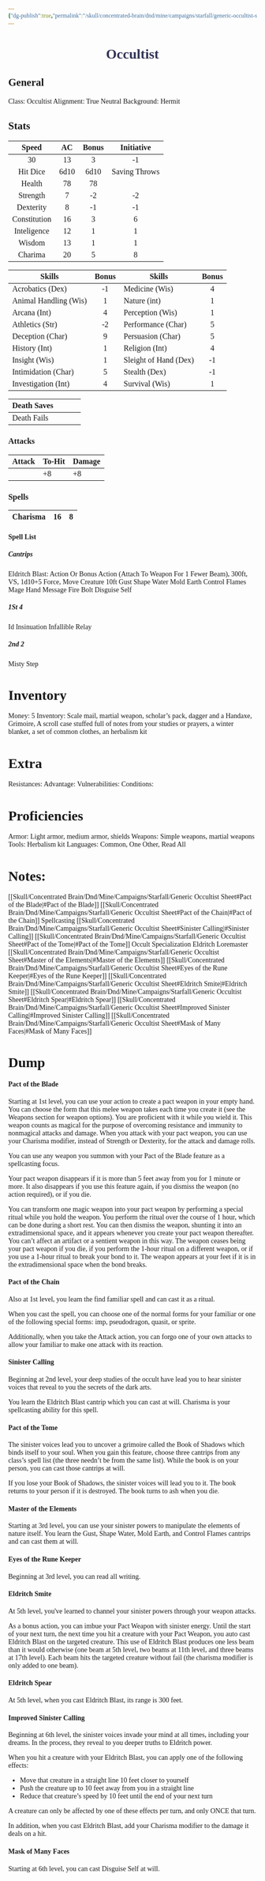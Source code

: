 ```yaml
---
{"dg-publish":true,"permalink":"/skull/concentrated-brain/dnd/mine/campaigns/starfall/generic-occultist-sheet/","tags":["Tagless"],"noteIcon":""}
---
```


<style id="Force_Custom_Fonts" type="text/css">@font-face{font-style:normal;font-family:"Merriweather";src:local("Merriweather")}@font-face{font-style:bolder;font-family:"Merriweather";src:local("Merriweather")}@font-face{font-style:normal;font-family:"Merriweather";src:local("Merriweather");unicode-range:U+0-FF,U+2E80-9FFF,U+F900-FAFF,U+FE30-FE4F,U+20000-2FA1F}@font-face{font-style:bolder;font-family:"Merriweather";src:local("Merriweather");unicode-range:U+0-FF,U+2E80-9FFF,U+F900-FAFF,U+FE30-FE4F,U+20000-2FA1F}@font-face{font-style:normal;font-family:"Merriweather";src:local("Merriweather");unicode-range:U+0-FF}@font-face{font-style:bolder;font-family:"Merriweather";src:local("Merriweather");unicode-range:U+0-FF}:not(pre):not(code):not(textarea):not(tt):not(kbd):not(samp):not(var){font-family:"Merriweather"!important}pre,code,textarea,tt,kbd,samp,var{font-family:monospace!important}pre *,code *,textarea *,tt *,kbd *,samp *,var *{font-family:monospace!important}</style>


# <center><span style="color:#323456">Occultist</span></center>




## General
 Class: Occultist
 Alignment: True Neutral 
 Background: Hermit


## Stats

|    Speed     | AC  | Bonus |  Initiative   |
| :----------: | :-: | :---: | :-----------: |
|      30      |   13  |  3    |   -1            |
|   Hit Dice   |  6d10   | 6d10      | Saving Throws |
|    Health    |  78   |  78     |               |
|   Strength   |  7   |    -2   |        -2       |
|  Dexterity   |  8   |    -1   |         -1      |
| Constitution |   16  |   3    |     6          |
| Inteligence  |   12  |  1     |      1         |
|    Wisdom    |   13  |   1    |       1        |
|   Charima    | 20    |  5     |      8         |

| Skills                | Bonus | Skills                | Bonus |
| --------------------- | :---: | --------------------- | :---: |
| Acrobatics (Dex)      |    -1   | Medicine (Wis)        |      4 |
| Animal Handling (Wis) |    1   | Nature (int)          |      1 |
| Arcana (Int)          |  4    | Perception (Wis)      |      1 |
| Athletics (Str)       |   -2    | Performance (Char)    |  5     |
| Deception (Char)      |    9   | Persuasion (Char)     |  5     |
| History (Int)         |   1    | Religion (Int)        |    4  |
| Insight (Wis)         |    1   | Sleight of Hand (Dex) |  -1     |
| Intimidation (Char)   |     5  | Stealth (Dex)         |    -1   |
| Investigation (Int)   | 4      | Survival (Wis)        |   1    |

| Death Saves  |     |     |     |
| ------------ | --- | --- | --- |
| Death Fails |     |     |     |
### Attacks

| Attack | To-Hit | Damage |
| ------ | ------ | ------ |
|        |   +8     |  +8      |

### Spells

| Charisma |   16  | 8    |
| ------------ | --- | --- |

#### Spell List
##### Cantrips
Eldritch Blast: Action Or Bonus Action (Attach To Weapon For 1 Fewer Beam), 300ft, VS, 1d10+5 Force, Move Creature 10ft
Gust
Shape Water
Mold Earth
Control Flames
Mage Hand
Message
Fire Bolt
Disguise Self
##### 1St 4
Id Insinuation
Infallible Relay
##### 2nd 2
Misty Step

# Inventory

Money: 5
Inventory: Scale mail, martial weapon, scholar’s pack, dagger and a Handaxe, Grimoire, A scroll case stuffed full of notes from your studies or prayers, a winter blanket, a set of common clothes, an herbalism kit
# Extra
Resistances: 
Advantage: 
Vulnerabilities: 
Conditions: 
  

# Proficiencies
		
Armor:  Light armor, medium armor, shields
Weapons: Simple weapons, martial weapons
Tools: Herbalism kit
Languages: Common, One Other, Read All

# Notes: 
[[Skull/Concentrated Brain/Dnd/Mine/Campaigns/Starfall/Generic Occultist Sheet#Pact of the Blade\|#Pact of the Blade]]
[[Skull/Concentrated Brain/Dnd/Mine/Campaigns/Starfall/Generic Occultist Sheet#Pact of the Chain\|#Pact of the Chain]]
Spellcasting
[[Skull/Concentrated Brain/Dnd/Mine/Campaigns/Starfall/Generic Occultist Sheet#Sinister Calling\|#Sinister Calling]]
[[Skull/Concentrated Brain/Dnd/Mine/Campaigns/Starfall/Generic Occultist Sheet#Pact of the Tome\|#Pact of the Tome]]
Occult Specialization
	Eldritch Loremaster
[[Skull/Concentrated Brain/Dnd/Mine/Campaigns/Starfall/Generic Occultist Sheet#Master of the Elements\|#Master of the Elements]]
[[Skull/Concentrated Brain/Dnd/Mine/Campaigns/Starfall/Generic Occultist Sheet#Eyes of the Rune Keeper\|#Eyes of the Rune Keeper]]
[[Skull/Concentrated Brain/Dnd/Mine/Campaigns/Starfall/Generic Occultist Sheet#Eldritch Smite\|#Eldritch Smite]]
[[Skull/Concentrated Brain/Dnd/Mine/Campaigns/Starfall/Generic Occultist Sheet#Eldritch Spear\|#Eldritch Spear]]
[[Skull/Concentrated Brain/Dnd/Mine/Campaigns/Starfall/Generic Occultist Sheet#Improved Sinister Calling\|#Improved Sinister Calling]]
[[Skull/Concentrated Brain/Dnd/Mine/Campaigns/Starfall/Generic Occultist Sheet#Mask of Many Faces\|#Mask of Many Faces]]




# Dump
#### Pact of the Blade

Starting at 1st level, you can use your action to create a pact weapon in your empty hand. You can choose the form that this melee weapon takes each time you create it (see the Weapons section for weapon options). You are proficient with it while you wield it. This weapon counts as magical for the purpose of overcoming resistance and immunity to nonmagical attacks and damage. When you attack with your pact weapon, you can use your Charisma modifier, instead of Strength or Dexterity, for the attack and damage rolls.

You can use any weapon you summon with your Pact of the Blade feature as a spellcasting focus.

Your pact weapon disappears if it is more than 5 feet away from you for 1 minute or more. It also disappears if you use this feature again, if you dismiss the weapon (no action required), or if you die.

You can transform one magic weapon into your pact weapon by performing a special ritual while you hold the weapon. You perform the ritual over the course of 1 hour, which can be done during a short rest. You can then dismiss the weapon, shunting it into an extradimensional space, and it appears whenever you create your pact weapon thereafter. You can’t affect an artifact or a sentient weapon in this way. The weapon ceases being your pact weapon if you die, if you perform the 1-hour ritual on a different weapon, or if you use a 1-hour ritual to break your bond to it. The weapon appears at your feet if it is in the extradimensional space when the bond breaks.

#### Pact of the Chain

Also at 1st level, you learn the find familiar spell and can cast it as a ritual.

When you cast the spell, you can choose one of the normal forms for your familiar or one of the following special forms: imp, pseudodragon, quasit, or sprite.

Additionally, when you take the Attack action, you can forgo one of your own attacks to allow your familiar to make one attack with its reaction.

#### Sinister Calling

Beginning at 2nd level, your deep studies of the occult have lead you to hear sinister voices that reveal to you the secrets of the dark arts.

You learn the Eldritch Blast cantrip which you can cast at will. Charisma is your spellcasting ability for this spell.

#### Pact of the Tome

The sinister voices lead you to uncover a grimoire called the Book of Shadows which binds itself to your soul. When you gain this feature, choose three cantrips from any class’s spell list (the three needn’t be from the same list). While the book is on your person, you can cast those cantrips at will.

If you lose your Book of Shadows, the sinister voices will lead you to it. The book returns to your person if it is destroyed. The book turns to ash when you die.

#### Master of the Elements

Starting at 3rd level, you can use your sinister powers to manipulate the elements of nature itself. You learn the Gust, Shape Water, Mold Earth, and Control Flames cantrips and can cast them at will.

#### Eyes of the Rune Keeper

Beginning at 3rd level, you can read all writing.

#### Eldritch Smite

At 5th level, you've learned to channel your sinister powers through your weapon attacks.

As a bonus action, you can imbue your Pact Weapon with sinister energy. Until the start of your next turn, the next time you hit a creature with your Pact Weapon, you auto cast Eldritch Blast on the targeted creature. This use of Eldritch Blast produces one less beam than it would otherwise (one beam at 5th level, two beams at 11th level, and three beams at 17th level). Each beam hits the targeted creature without fail (the charisma modifier is only added to one beam).

#### Eldritch Spear

At 5th level, when you cast Eldritch Blast, its range is 300 feet.

#### Improved Sinister Calling

Beginning at 6th level, the sinister voices invade your mind at all times, including your dreams. In the process, they reveal to you deeper truths to Eldritch power.

When you hit a creature with your Eldritch Blast, you can apply one of the following effects:

- Move that creature in a straight line 10 feet closer to yourself
- Push the creature up to 10 feet away from you in a straight line
- Reduce that creature’s speed by 10 feet until the end of your next turn

A creature can only be affected by one of these effects per turn, and only ONCE that turn.

In addition, when you cast Eldritch Blast, add your Charisma modifier to the damage it deals on a hit.

#### Mask of Many Faces

Starting at 6th level, you can cast Disguise Self at will.